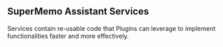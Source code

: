 ## SuperMemo Assistant Services

Services contain re-usable code that Plugins can leverage to implement functionalities faster and more effectively.